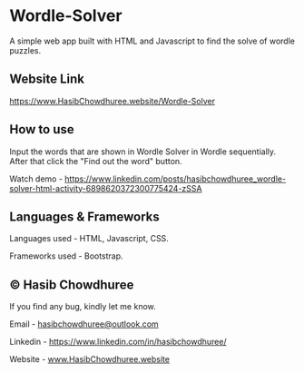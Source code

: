# Wordle-Solver

A simple web app built with HTML and Javascript to find the solve of wordle puzzles.

## Website Link

https://www.HasibChowdhuree.website/Wordle-Solver

## How to use

Input the words that are shown in Wordle Solver in Wordle sequentially. After that click the "Find out the word" button. 

Watch demo - 
https://www.linkedin.com/posts/hasibchowdhuree_wordle-solver-html-activity-6898620372300775424-zSSA

## Languages & Frameworks

Languages used - HTML, Javascript, CSS.

Frameworks used - Bootstrap.

## © Hasib Chowdhuree

If you find any bug, kindly let me know.

Email - hasibchowdhuree@outlook.com

Linkedin - https://www.linkedin.com/in/hasibchowdhuree/

Website - www.HasibChowdhuree.website